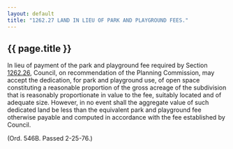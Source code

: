 ```yaml
---
layout: default 
title: "1262.27 LAND IN LIEU OF PARK AND PLAYGROUND FEES."
---
```


{{ page.title }}
----------------

In lieu of payment of the park and playground fee required by Section
[1262.26](4d9758ea.html), Council, on recommendation of the Planning
Commission, may accept the dedication, for park and playground use, of
open space constituting a reasonable proportion of the gross acreage of
the subdivision that is reasonably proportionate in value to the fee,
suitably located and of adequate size. However, in no event shall the
aggregate value of such dedicated land be less than the equivalent park
and playground fee otherwise payable and computed in accordance with the
fee established by Council.

(Ord. 546B. Passed 2-25-76.)
